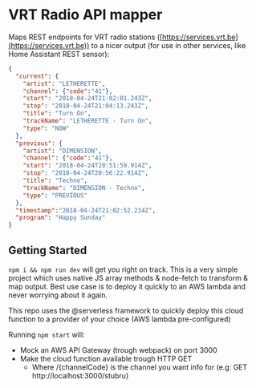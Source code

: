 # VRT Radio API mapper

Maps REST endpoints for VRT radio stations ([https://services.vrt.be](https://services.vrt.be)) to a nicer output (for use in other services, like Home Assistant REST sensor):

```json
{
  "current": {
    "artist": "LETHERETTE",
    "channel": {"code":"41"},
    "start": "2018-04-24T21:02:01.243Z",
    "stop": "2018-04-24T21:04:13.243Z",
    "title": "Turn On",
    "trackName": "LETHERETTE - Turn On",
    "type": "NOW"
  },
  "previous": {
    "artist": "DIMENSION",
    "channel": {"code":"41"},
    "start": "2018-04-24T20:51:59.914Z",
    "stop": "2018-04-24T20:56:22.914Z",
    "title": "Techno",
    "trackName": "DIMENSION - Techno",
    "type": "PREVIOUS"
  },
  "timestamp":"2018-04-24T21:02:52.234Z",
  "program": "Happy Sunday"
}
```

## Getting Started

`npm i && npm run dev` will get you right on track.
This is a very simple project which uses native JS array methods & node-fetch to transform & map output.
Best use case is to deploy it quickly to an AWS lambda and never worrying about it again.

This repo uses the @serverless framework to quickly deploy this cloud function to a provider of your choice (AWS lambda pre-configured)

Running `npm start` will:

- Mock an AWS API Gateway (trough webpack) on port 3000
- Make the cloud function available trough HTTP GET
  - Where /{channelCode} is the channel you want info for (e.g: GET http://localhost:3000/stubru)
